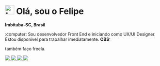 <h1>
  <img 
    src="https://slackmojis.com/emojis/2080-love/download"
    alt="Love Programming"
    width="30"
  />
    Olá, sou o Felipe
</h1>

<p align="left">
  <b>
    Imbituba-SC, Brasil
    <img src="https://image.flaticon.com/icons/svg/197/197386.svg" width="13"/>
  </b>
</p>

<p align="left">
  :computer: Sou desenvolvedor Front End e iniciando como UX/UI Designer. Estou disponível para trabalhar imediatamente.
  <strong>OBS: </strong><p>também faço freela.</p></li>
</p>

<p align="left">
  <a href="https://linkedin.com/in/felipe-vieira-da-silva-7a9146188/">
    <img src="https://img.shields.io/badge/linkedin-0077B5.svg?style=for-the-badge&logo=linkedin&logoColor=white">
  </a>
  <a href="https://instagram.com/felipvieiraa_">
    <img src="https://img.shields.io/badge/instagram-E4405F.svg?style=for-the-badge&logo=instagram&logoColor=white">
  </a>
  <a href="mailto:felipezimba8228@gmail.com">
    <img src="https://img.shields.io/badge/e‑mail-D14836.svg?style=for-the-badge&logo=GMail&logoColor=white">
  </a>
  <a href="https://api.whatsapp.com/send?phone=5548998090400">
    <img src="https://img.shields.io/badge/-WhatsApp-26B03D?style=for-the-badge&logo=WhatsApp&logoColor=white">
  </a>
</p>
